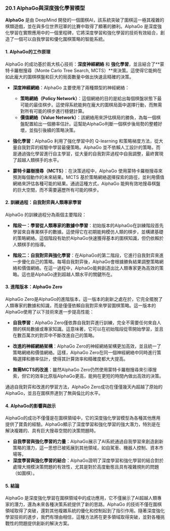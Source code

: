 ### 20.1 AlphaGo與深度強化學習模型

**AlphaGo** 是由 DeepMind 開發的一個圍棋AI，該系統突破了圍棋這一極其複雜的棋類遊戲，並在與多位世界冠軍的比賽中取得了顯著的勝利。AlphaGo 是深度強化學習在實際應用中的一個里程碑，它將深度學習和強化學習的技術有效結合，創造了一個可以自我學習和優化圍棋策略的智能系統。

#### 1. AlphaGo的工作原理

AlphaGo 的成功基於兩大核心技術：**深度神經網絡** 和 **強化學習**，並且結合了**蒙特卡羅樹搜尋（Monte Carlo Tree Search, MCTS）**來決策。這使得它能夠在如此龐大的圍棋棋盤和巨大的局面數量中做出快速且精確的決策。

- **深度神經網絡**：AlphaGo 主要使用了兩種類型的神經網絡：
  - **策略網絡（Policy Network）**：這個網絡的目的是給出每個棋盤狀態下最可能的最佳棋步。這使得系統能夠在龐大的圍棋局面中選擇行動，而無需對所有可能的棋步進行穩健計算。
  - **價值網絡（Value Network）**：該網絡用來評估棋局的勝負，為每一個棋盤配置給出一個勝率估計。這幫助AlphaGo判斷一個棋步後局勢的整體好壞，並指引後續的策略決策。

- **強化學習**：AlphaGo 利用了強化學習中的 Q-learning 和策略梯度方法，從大量自我對弈的經驗中學習最優策略。AlphaGo 並不依賴人工設計的策略，而是通過強化學習進行自主學習，從大量的自我對弈過程中自我調整，最終實現了超越人類棋手的水平。

- **蒙特卡羅樹搜尋（MCTS）**：在決策過程中，AlphaGo 使用蒙特卡羅樹搜尋來預測每個動作的未來結果。MCTS 基於策略網絡選擇探索的路徑，並利用價值網絡來評估各種可能的結果。通過這種方式，AlphaGo 能夠有效地搜尋棋盤的巨大空間，而不需要遍歷所有可能的棋步。

#### 2. 訓練過程：自我對弈與人類專家學習

AlphaGo 的訓練過程分為兩個主要階段：

- **階段一：學習從人類專家的數據中學習**：初始版本的AlphaGo在訓練階段首先學習來自專業棋手的數據。這使得它在初期能夠模仿人類的棋步，並構建基礎的策略網絡。這個階段有助於AlphaGo快速獲得基本的圍棋知識，但仍依賴於人類棋手的指導。
  
- **階段二：自我對弈與強化學習**：在AlphaGo的第二階段，它進行自我對弈來進一步優化自己的策略。每場自我對弈後，AlphaGo會根據勝負結果調整策略網絡和價值網絡。在這一過程中，AlphaGo能夠創造出比人類專家更為高效的策略。這也是AlphaGo達到超越人類水平的關鍵所在。

#### 3. 進階版本：AlphaGo Zero

AlphaGo Zero是AlphaGo的進階版本，這一版本的創新之處在於，它完全擺脫了人類專家的數據和知識，而是僅僅依賴自我對弈來學習圍棋策略。這一版本的AlphaGo使用了以下技術來進一步提高性能：

- **自我學習**：AlphaGo Zero僅依靠自我對弈進行訓練，完全不需要任何來自人類的棋局數據或專家知識。這意味著，它可以在初始階段從零開始學習，並且在數百萬次的對弈中不斷改進自己的策略。

- **改進的神經網絡架構**：AlphaGo Zero的神經網絡架構更加高效，並且統一了策略網絡和價值網絡。這樣，AlphaGo Zero在同一個神經網絡中同時進行策略選擇和勝率估計，使得其計算效率和精確度都大大提高。

- **無需MCTS的改進**：雖然AlphaGo Zero仍然使用蒙特卡羅樹搜尋來引導搜索，但它的效率比原版AlphaGo更高，能夠在更短的時間內做出高效的決策。

通過自我對弈和改進的學習方法，AlphaGo Zero成功在僅僅幾天內超越了原始的AlphaGo，並且在圍棋界達到了無與倫比的水平。

#### 4. AlphaGo的影響與啟示

AlphaGo的成功不僅僅是在圍棋領域中，它的深度強化學習模型為各種其他應用提供了寶貴的經驗。AlphaGo顯示了深度學習和強化學習的強大潛力，特別是在解決複雜的、具有巨大搜尋空間的決策問題時。

- **自我學習與強化學習的力量**：AlphaGo展示了AI系統通過自我學習來創造創新策略的潛力，這一思想已被拓展到其他領域，如自駕車、機器人控制、資本市場等。
- **深度學習與強化學習的結合**：AlphaGo證明了深度學習和強化學習的結合對於處理大規模決策問題的有效性，尤其是對於高度動態且具有複雜規則的問題（如圍棋）。

#### 5. 結論

AlphaGo 是深度強化學習在圍棋領域中的成功應用，它不僅展示了AI超越人類專家的潛力，還為未來各種決策系統提供了新的思路。AlphaGo 的技術不僅在圍棋領域取得了突破，還對其他複雜系統的優化和控制起到了指引作用。隨著深度強化學習技術的進步，我們有理由相信，這種方法將在更多領域取得突破，並對各種挑戰性的問題提供創新的解決方案。